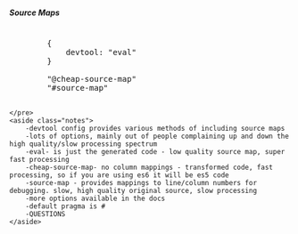 
<section>
    <h5>Source Maps</h5>
    <pre>
        <span class="fragment">
        {
            devtool: "eval"
        }
        </span>
        <span class="fragment">"@cheap-source-map"</span>
        <span class="fragment">"#source-map"</span>

    </pre>
    <aside class="notes">
        -devtool config provides various methods of including source maps
        -lots of options, mainly out of people complaining up and down the high quality/slow processing spectrum
        -eval- is just the generated code - low quality source map, super fast processing
        -cheap-source-map- no column mappings - transformed code, fast processing, so if you are using es6 it will be es5 code
        -source-map - provides mappings to line/column numbers for debugging. slow, high quality original source, slow processing
        -more options available in the docs
        -default pragma is #
        -QUESTIONS
    </aside>
</section>
